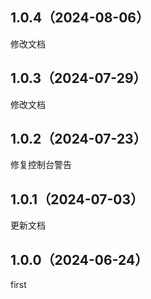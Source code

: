 ## 1.0.4（2024-08-06）
修改文档
## 1.0.3（2024-07-29）
修改文档
## 1.0.2（2024-07-23）
修复控制台警告
## 1.0.1（2024-07-03）
更新文档
## 1.0.0（2024-06-24）
first
